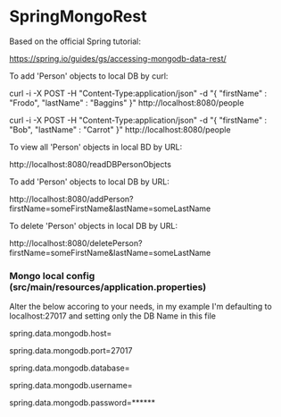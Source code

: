 # SpringMongoRest

Based on the official Spring tutorial:

https://spring.io/guides/gs/accessing-mongodb-data-rest/

To add 'Person' objects to local DB by curl:

curl -i -X POST -H "Content-Type:application/json" -d "{  \"firstName\" : \"Frodo\",  \"lastName\" : \"Baggins\" }" http://localhost:8080/people

curl -i -X POST -H "Content-Type:application/json" -d "{  \"firstName\" : \"Bob\",  \"lastName\" : \"Carrot\" }" http://localhost:8080/people

To view all 'Person' objects in local BD by URL:

http://localhost:8080/readDBPersonObjects

To add 'Person' objects to local DB by URL:

http://localhost:8080/addPerson?firstName=someFirstName&lastName=someLastName

To delete 'Person' objects in local DB by URL:

http://localhost:8080/deletePerson?firstName=someFirstName&lastName=someLastName


### Mongo local config (src/main/resources/application.properties)

Alter the below accoring to your needs, in my example I'm defaulting to localhost:27017 and setting only the DB Name in this file

spring.data.mongodb.host=<hostname> 

spring.data.mongodb.port=27017 

spring.data.mongodb.database=<dbname>

spring.data.mongodb.username=<usernamr>

spring.data.mongodb.password=******
